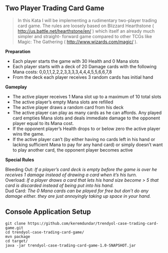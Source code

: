 ## Two Player Trading Card Game
> In this Kata I will be implementing a rudimentary two-player trading
> card game. The rules are loosely based on Blizzard Hearthstone (
> http://us.battle.net/hearthstone/en/ ) which itself an already much
> simpler and straight- forward game compared to other TCGs like Magic:
> The Gathering ( http://www.wizards.com/magic/ ).

**Preparation**  

 - Each player starts the game with 30 Health and 0 Mana slots   
 - Each player starts with a deck of 20 Damage cards with the following Mana
   costs:    0,0,1,1,2,2,2,3,3,3,3,4,4,4,5,5,6,6,7,8   
 - From the deck each player receives 3 random cards has initial hand

  
**Gameplay**  

 - The active player receives 1 Mana slot up to a maximum of 10 total slots
 - The active player’s empty Mana slots are refilled  
 - The active player draws a random card from his deck  
 - The active player can play as many cards as he can affords. Any played card empties Mana slots and deals immediate damage to the opponent player equal to its Mana cost.  
 - If the opponent player’s Health drops to or below zero the active player wins the game.  
 - If the active player can’t (by either having no cards left in his hand or lacking sufficient Mana to pay for any hand card) or simply doesn’t want to play another card, the opponent player becomes active  
  
**Special Rules**  

Bleeding Out: *If a player’s card deck is empty before the game is over he receives 1 damage instead of drawing a card when it’s his turn.*  
Overload: *If a player draws a card that lets his hand size become > 5 that card is discarded instead of being put into his hand.*  
Dud Card: *The 0 Mana cards can be played for free but don’t do any damage either. they are just annoyingly taking up space in your hand.*

## Console Application Setup

    git clone https://github.com/keremdundar/trendyol-case-trading-card-game.git
    cd trendyol-case-trading-card-game/
    mvn package
    cd target/
    java -jar trendyol-case-trading-card-game-1.0-SNAPSHOT.jar